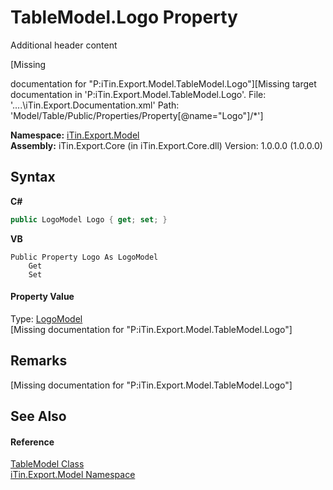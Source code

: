 # TableModel.Logo Property 
Additional header content 

\[Missing <summary> documentation for "P:iTin.Export.Model.TableModel.Logo"\]\[Missing <include> target documentation in 'P:iTin.Export.Model.TableModel.Logo'.  File: '..\..\iTin.Export.Documentation.xml' Path: 'Model/Table/Public/Properties/Property[@name="Logo"]/*'\]

**Namespace:**&nbsp;<a href="N_iTin_Export_Model">iTin.Export.Model</a><br />**Assembly:**&nbsp;iTin.Export.Core (in iTin.Export.Core.dll) Version: 1.0.0.0 (1.0.0.0)

## Syntax

**C#**<br />
``` C#
public LogoModel Logo { get; set; }
```

**VB**<br />
``` VB
Public Property Logo As LogoModel
	Get
	Set
```


#### Property Value
Type: <a href="T_iTin_Export_Model_LogoModel">LogoModel</a><br />\[Missing <value> documentation for "P:iTin.Export.Model.TableModel.Logo"\]

## Remarks
\[Missing <remarks> documentation for "P:iTin.Export.Model.TableModel.Logo"\]

## See Also


#### Reference
<a href="T_iTin_Export_Model_TableModel">TableModel Class</a><br /><a href="N_iTin_Export_Model">iTin.Export.Model Namespace</a><br />